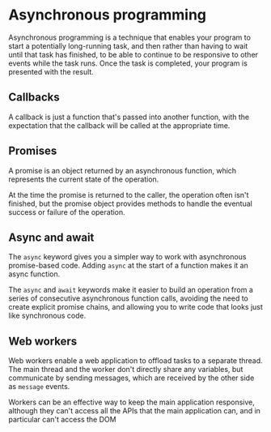 # Asynchronous programming 
Asynchronous programming is a technique that enables your program to start a potentially long-running task, and then rather than having to wait until that task has finished, to be able to continue to be responsive to other events while the task runs. Once the task is completed, your program is presented with the result.

## Callbacks
A callback is just a function that's passed into another function, with the expectation that the callback will be called at the appropriate time.

## Promises

A promise is an object returned by an asynchronous function, which represents the current state of the operation. 

At the time the promise is returned to the caller, the operation often isn't finished, but the promise object provides methods to handle the eventual success or failure of the operation.

## Async and await

The `async` keyword gives you a simpler way to work with asynchronous promise-based code. Adding `async` at the start of a function makes it an async function.

The `async` and `await` keywords make it easier to build an operation from a series of consecutive asynchronous function calls, avoiding the need to create explicit promise chains, and allowing you to write code that looks just like synchronous code.

## Web workers
 Web workers enable a web application to offload tasks to a separate thread. The main thread and the worker don't directly share any variables, but communicate by sending messages, which are received by the other side as `message` events.

Workers can be an effective way to keep the main application responsive, although they can't access all the APIs that the main application can, and in particular can't access the DOM

